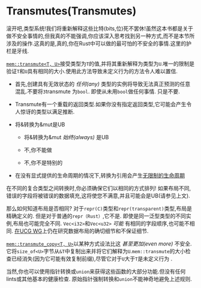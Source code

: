 # Transmutes(Transmutes)

滚开吧,类型系统!我们将重新解释这些比特(bits,位)死不罢休!虽然这本书都是关于做不安全事情的,但我真的不能强调,你应该深入思考找到另一种方式,而不是本节所涉及的操作.这真的是,真的,你在Rust中可以做的最可怕的不安全的事情.这里的护栏是牙线.

[`mem::transmute<T, U>`](https://doc.rust-lang.org/std/mem/fn.transmute.html)接受类型为`T`的值,并将其重新解释为类型为`U`.唯一的限制是验证`T`和`U`具有相同的大小.使用此方法导致未定义行为的方法令人难以置信.

- 首先,创建具有无效状态的 *任何(any)* 类型的实例将导致无法真正预测的任意混乱.不要将`3`transmute 为`bool`. 即使从未用`bool`做任何事情. 只是不要.

- Transmute有一个重载的返回类型.如果你没有指定返回类型,它可能会产生令人惊讶的类型以满足推断.

- 将&转换为&mut是UB

  - 将&转换为&mut *始终(always)* 是UB
  
  - 不,你不能做
  
  - 不,你不是特别的

- 在没有显式提供的生命周期的情况下,转换为引用会产生[无限制的生命周期](ch03-06-Unbounded-Lifetimes.md)

在不同的复合类型之间转换时,你必须确保它们以相同的方式排列! 如果布局不同,错误的字段将被错误的数据填充,这将使您不满意,并且可能会是UB(请参见上文).

那么如何知道布局是否相同? 对于`repr(C)`类型和`repr(transparent)`类型,布局是精确定义的. 但是对于普通的`repr（Rust）`,它不是. 即使是同一泛型类型的不同实例,布局也可能完全不同. `Vec<i32>`和`Vec<u32>` *可能* 有相同的字段顺序,也可能不相同. [在UCG WG](https://rust-lang.github.io/unsafe-code-guidelines/layout.html)上仍在研究数据布局的确切细节和不保证细节.

[`mem::transmute_copy<T, U>`](https://doc.rust-lang.org/std/mem/fn.transmute_copy.html)以某种方式设法比这 *甚至更加(even more)* 不安全.它将`size_of<U>`字节从`&T`中复制出来并将它们解释为`U`.`mem::transmute`的大小检查已经消失(因为它可能有效复制前缀),尽管它对于`U`大于`T`是未定义行为 .

当然,你也可以使用指针转换或`union`来获得这些函数的大部分功能.但没有任何lints或其他基本的健康检查. 原始指针强制转换和`union`不能神奇地避免上述规则.
